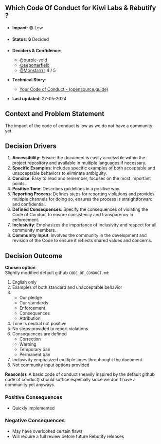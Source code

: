 ## Which Code Of Conduct for Kiwi Labs & Rebutify ?

- **Impact**: 🟢 Low
- **Status**: 🔒 Decided
- **Deciders & Confidence**:

  - [@purple-void](https://github.com/purple-void)
  - [@seporterfield](https://github.com/seporterfield)
  - [@Monstarrrr](https://github.com/Monstarrrr) 4 / 5

- **Technical Story**:
  - [Your Code of Conduct - (opensource.guide)](https://opensource.guide/code-of-conduct/)
- **Last updated**: 27-05-2024

## Context and Problem Statement

The impact of the code of conduct is low as we do not have a community yet.

## Decision Drivers

1. **Accessibility**: Ensure the document is easily accessible within the project repository and available in multiple languages if necessary.
2. **Specific Examples**: Includes specific examples of both acceptable and unacceptable behaviors to eliminate ambiguity.
3. **Concise**: Easy to read and remember, focuses on the most important points.
4. **Positive Tone**: Describes guidelines in a positive way.
5. **Reporting Process**: Defines steps for reporting violations and provides multiple channels for doing so, ensures the process is straightforward and confidential.
6. **Defined Consequences**: Specify the consequences of violating the Code of Conduct to ensure consistency and transparency in enforcement.
7. **Inclusivity**: Emphasizes the importance of inclusivity and respect for all community members.
8. **Community Input**: Involves the community in the development and revision of the Code to ensure it reflects shared values and concerns.

## Decision Outcome

**Chosen option**:  
Slightly modified default github `CODE_OF_CONDUCT.md`:

1. English only
2. Examples of both standard and unacceptable behavior
3. - Our pledge
   - Our standards
   - Enforcement
   - Consequences
   - Attribution
4. Tone is neutral not positive
5. No steps provided to report violations
6. Consequences are defined
   - Correction
   - Warning
   - Temporary ban
   - Permanent ban
7. Inclusivity emphasized multiple times throuhought the document
8. Not community input options provided

**Reason(s)**: A basic code of conduct (heavily inspired by the default github code of conduct) should suffice especially since we don't have a community yet anyways.

### Positive Consequences

- Quickly implemented

### Negative Consequences

- May have overlooked certain flaws
- Will require a full review before future Rebutify releases
